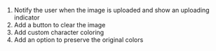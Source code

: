 1.  Notify the user when the image is uploaded and show an uploading indicator
2. Add a button to clear the image
3. Add custom character coloring
4. Add an option to preserve the original colors